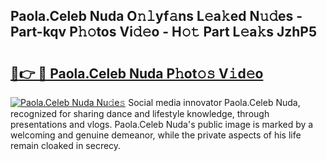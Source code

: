 ## Paola.Celeb Nuda O𝚗𝚕yf𝚊ns L𝚎a𝚔ed N𝚞𝚍es - Part-kqv P𝚑𝚘tos Vi𝚍𝚎o - H𝚘𝚝 Part L𝚎a𝚔s JzhP5

# <h2><a href="http://kf5jeu.oniu.top/?m=Paola.Celeb+Nuda">🔗👉 🔴 Paola.Celeb Nuda P𝚑ot𝚘𝚜 V𝚒d𝚎o</a></h2>

[![Paola.Celeb Nuda Nu𝚍e𝚜](https://i.imgur.com/0qMVB7G.gif)](http://kf5jeu.oniu.top/?m=Paola.Celeb+Nuda)
Social media innovator Paola.Celeb Nuda, recognized for sharing dance and lifestyle knowledge, through presentations and vlogs. Paola.Celeb Nuda's public image is marked by a welcoming and genuine demeanor, while the private aspects of his life remain cloaked in secrecy.  
